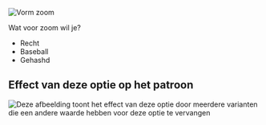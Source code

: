![Vorm zoom](hemstyle.svg)

Wat voor zoom wil je?

- Recht
- Baseball
- Gehashd

## Effect van deze optie op het patroon

![Deze afbeelding toont het effect van deze optie door meerdere varianten die een andere waarde hebben voor deze optie te vervangen](simon_hemstyle_sample.svg "Effect van deze optie op het patroon")
